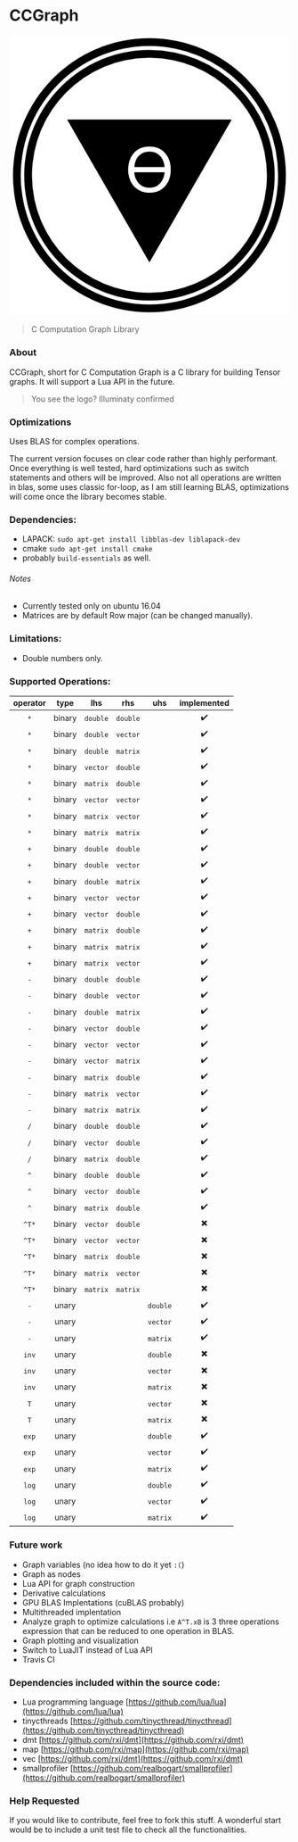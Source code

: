 CCGraph
===

![resources/logo.png](resources/logo.png)

> C Computation Graph Library

### About

CCGraph, short for C Computation Graph is a C library for building Tensor graphs.
It will support a Lua API in the future.

> You see the logo? Illuminaty confirmed

### Optimizations
Uses BLAS for complex operations.

The current version focuses on clear code rather than highly performant.
Once everything is well tested, hard optimizations such as switch statements and others will be improved.
Also not all operations are written in blas, some uses classic for-loop, as I am still learning BLAS,
optimizations will come once the library becomes stable.

### Dependencies:

- LAPACK: `sudo apt-get install libblas-dev liblapack-dev`
- cmake `sudo apt-get install cmake`
- probably `build-essentials` as well.

###### Notes

- Currently tested only on ubuntu 16.04
- Matrices are by default Row major (can be changed manually).

### Limitations:
- Double numbers only.

### Supported Operations:

|operator|type|lhs|rhs|uhs|implemented|
|:---:|:---:|:---:|:---:|:---:|:---:|
|`*`|binary|`double`|`double`||:heavy_check_mark:|
|`*`|binary|`double`|`vector`||:heavy_check_mark:|
|`*`|binary|`double`|`matrix`||:heavy_check_mark:|
|`*`|binary|`vector`|`double`||:heavy_check_mark:|
|`*`|binary|`matrix`|`double`||:heavy_check_mark:|
|`*`|binary|`vector`|`vector`||:heavy_check_mark:|
|`*`|binary|`matrix`|`vector`||:heavy_check_mark:|
|`*`|binary|`matrix`|`matrix`||:heavy_check_mark:|
|`+`|binary|`double`|`double`||:heavy_check_mark:|
|`+`|binary|`double`|`vector`||:heavy_check_mark:|
|`+`|binary|`double`|`matrix`||:heavy_check_mark:|
|`+`|binary|`vector`|`vector`||:heavy_check_mark:|
|`+`|binary|`vector`|`double`||:heavy_check_mark:|
|`+`|binary|`matrix`|`double`||:heavy_check_mark:|
|`+`|binary|`matrix`|`matrix`||:heavy_check_mark:|
|`+`|binary|`matrix`|`vector`||:heavy_check_mark:|
|`-`|binary|`double`|`double`||:heavy_check_mark:|
|`-`|binary|`double`|`vector`||:heavy_check_mark:|
|`-`|binary|`double`|`matrix`||:heavy_check_mark:|
|`-`|binary|`vector`|`double`||:heavy_check_mark:|
|`-`|binary|`vector`|`vector`||:heavy_check_mark:|
|`-`|binary|`vector`|`matrix`||:heavy_check_mark:|
|`-`|binary|`matrix`|`double`||:heavy_check_mark:|
|`-`|binary|`matrix`|`vector`||:heavy_check_mark:|
|`-`|binary|`matrix`|`matrix`||:heavy_check_mark:|
|`/`|binary|`double`|`double`||:heavy_check_mark:|
|`/`|binary|`vector`|`double`||:heavy_check_mark:|
|`/`|binary|`matrix`|`double`||:heavy_check_mark:|
|`^`|binary|`double`|`double`||:heavy_check_mark:|
|`^`|binary|`vector`|`double`||:heavy_check_mark:|
|`^`|binary|`matrix`|`double`||:heavy_check_mark:|
|`^T*`|binary|`vector`|`double`||:heavy_multiplication_x:|
|`^T*`|binary|`vector`|`vector`||:heavy_multiplication_x:|
|`^T*`|binary|`matrix`|`double`||:heavy_multiplication_x:|
|`^T*`|binary|`matrix`|`vector`||:heavy_multiplication_x:|
|`^T*`|binary|`matrix`|`matrix`||:heavy_multiplication_x:|
|`-`|unary|||`double`|:heavy_check_mark:|
|`-`|unary|||`vector`|:heavy_check_mark:|
|`-`|unary|||`matrix`|:heavy_check_mark:|
|`inv`|unary|||`double`|:heavy_multiplication_x:|
|`inv`|unary|||`vector`|:heavy_multiplication_x:|
|`inv`|unary|||`matrix`|:heavy_multiplication_x:|
|`T`|unary|||`vector`|:heavy_multiplication_x:|
|`T`|unary|||`matrix`|:heavy_multiplication_x:|
|`exp`|unary|||`double`|:heavy_check_mark:|
|`exp`|unary|||`vector`|:heavy_check_mark:|
|`exp`|unary|||`matrix`|:heavy_check_mark:|
|`log`|unary|||`double`|:heavy_check_mark:|
|`log`|unary|||`vector`|:heavy_check_mark:|
|`log`|unary|||`matrix`|:heavy_check_mark:|

### Future work
- Graph variables (no idea how to do it yet `:(`)
- Graph as nodes
- Lua API for graph construction
- Derivative calculations
- GPU BLAS Implentations (cuBLAS probably)
- Multithreaded implentation
- Analyze graph to optimize calculations i.e `A^T.xB` is 3 three operations expression that can be reduced to one operation in BLAS.
- Graph plotting and visualization
- Switch to LuaJIT instead of Lua API
- Travis CI

### Dependencies included within the source code:
- Lua programming language [https://github.com/lua/lua](https://github.com/lua/lua)
- tinycthreads [https://github.com/tinycthread/tinycthread](https://github.com/tinycthread/tinycthread)
- dmt [https://github.com/rxi/dmt](https://github.com/rxi/dmt)
- map  [https://github.com/rxi/map](https://github.com/rxi/map)
- vec [https://github.com/rxi/dmt](https://github.com/rxi/dmt)
- smallprofiler [https://github.com/realbogart/smallprofiler](https://github.com/realbogart/smallprofiler)

### Help Requested
If you would like to contribute, feel free to fork this stuff.
A wonderful start would be to include a unit test file to check all the functionalities.
